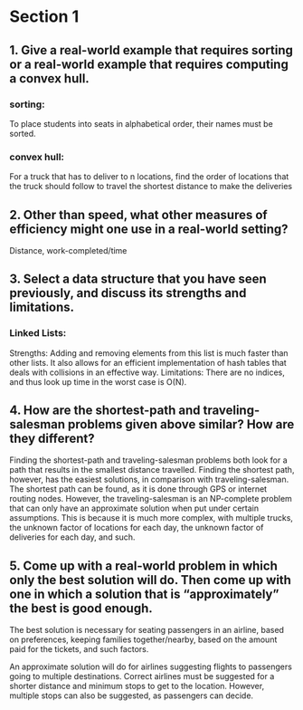 # Section 1

## 1. Give a real-world example that requires sorting or a real-world example that requires computing a convex hull.

### sorting: 
To place students into seats in alphabetical order, their names must be sorted.
### convex hull: 
For a truck that has to deliver to n locations, find the order of locations that the truck should follow to travel the shortest distance to make the deliveries 

## 2. Other than speed, what other measures of efficiency might one use in a real-world setting?

Distance, work-completed/time


## 3. Select a data structure that you have seen previously, and discuss its strengths and limitations.

### Linked Lists:
Strengths: Adding and removing elements from this list is much faster than other lists. It also allows for an efficient implementation of hash tables that deals with collisions in an effective way.
Limitations: There are no indices, and thus look up time in the worst case is O(N). 

## 4. How are the shortest-path and traveling-salesman problems given above similar? How are they different?

Finding the shortest-path and traveling-salesman problems both look for a path that results in the smallest distance travelled. Finding the shortest path, however, has the easiest solutions, in comparison with traveling-salesman. The shortest path can be found, as it is done through GPS or internet routing nodes. However, the traveling-salesman is an NP-complete problem that can only have an approximate solution when put under certain assumptions. This is because it is much more complex, with multiple trucks, the unknown factor of locations for each day, the unknown factor of deliveries for each day, and such.

## 5. Come up with a real-world problem in which only the best solution will do. Then come up with one in which a solution that is “approximately” the best is good enough.

The best solution is necessary for seating passengers in an airline, based on preferences, keeping families together/nearby, based on the amount paid for the tickets, and such factors.

An approximate solution will do for airlines suggesting flights to passengers going to multiple destinations. Correct airlines must be suggested for a shorter distance and minimum stops to get to the location. However, multiple stops can also be suggested, as passengers can decide.